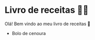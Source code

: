 # Livro de receitas :woman_cook:

Olá! Bem vindo ao meu livro de receitas :wave:

- Bolo de cenoura
